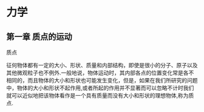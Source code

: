 # 力学

## 第一章 质点的运动

质点

征何物体都有一定的大小、形状、质量和内部结构，即使是很小的分子、原子以及其他微观粒子也不例外.一般地说，物体运动时，其内部各点的位置变化常是各不相同的，而且物体的大小和形状也可能发生变化，但是，如果在我们所研究的问题中，物体的大小和形状不起作用,或者所起的作用并不显著而可以忽略不计时我们就可以近似地把该物体看作是一个具有质量而没有大小和形状的理想物体,称为质点.